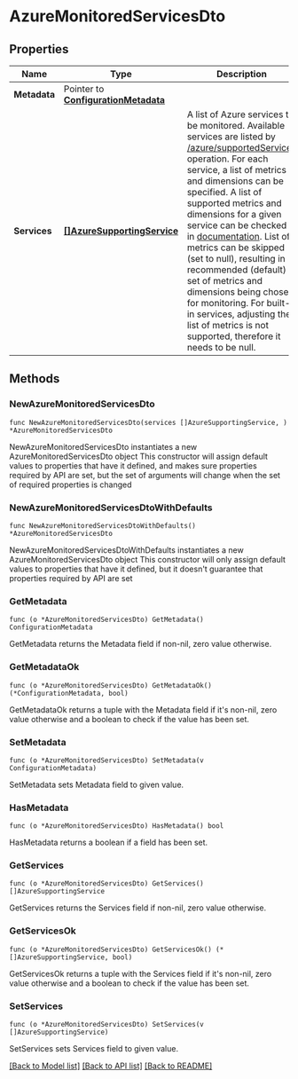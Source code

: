 # AzureMonitoredServicesDto

## Properties

Name | Type | Description | Notes
------------ | ------------- | ------------- | -------------
**Metadata** | Pointer to [**ConfigurationMetadata**](ConfigurationMetadata.md) |  | [optional] 
**Services** | [**[]AzureSupportingService**](AzureSupportingService.md) | A list of Azure services to be monitored. Available services are listed by [/azure/supportedServices](https://dt-url.net/wt42sdq) operation.  For each service, a list of metrics and dimensions can be specified. A list of supported metrics and dimensions for a given service can be checked in [documentation](https://dt-url.net/kx2351b).  List of metrics can be skipped (set to null), resulting in recommended (default) set of metrics and dimensions being chosen for monitoring. For built-in services, adjusting the list of metrics is not supported, therefore it needs to be null. | 

## Methods

### NewAzureMonitoredServicesDto

`func NewAzureMonitoredServicesDto(services []AzureSupportingService, ) *AzureMonitoredServicesDto`

NewAzureMonitoredServicesDto instantiates a new AzureMonitoredServicesDto object
This constructor will assign default values to properties that have it defined,
and makes sure properties required by API are set, but the set of arguments
will change when the set of required properties is changed

### NewAzureMonitoredServicesDtoWithDefaults

`func NewAzureMonitoredServicesDtoWithDefaults() *AzureMonitoredServicesDto`

NewAzureMonitoredServicesDtoWithDefaults instantiates a new AzureMonitoredServicesDto object
This constructor will only assign default values to properties that have it defined,
but it doesn't guarantee that properties required by API are set

### GetMetadata

`func (o *AzureMonitoredServicesDto) GetMetadata() ConfigurationMetadata`

GetMetadata returns the Metadata field if non-nil, zero value otherwise.

### GetMetadataOk

`func (o *AzureMonitoredServicesDto) GetMetadataOk() (*ConfigurationMetadata, bool)`

GetMetadataOk returns a tuple with the Metadata field if it's non-nil, zero value otherwise
and a boolean to check if the value has been set.

### SetMetadata

`func (o *AzureMonitoredServicesDto) SetMetadata(v ConfigurationMetadata)`

SetMetadata sets Metadata field to given value.

### HasMetadata

`func (o *AzureMonitoredServicesDto) HasMetadata() bool`

HasMetadata returns a boolean if a field has been set.

### GetServices

`func (o *AzureMonitoredServicesDto) GetServices() []AzureSupportingService`

GetServices returns the Services field if non-nil, zero value otherwise.

### GetServicesOk

`func (o *AzureMonitoredServicesDto) GetServicesOk() (*[]AzureSupportingService, bool)`

GetServicesOk returns a tuple with the Services field if it's non-nil, zero value otherwise
and a boolean to check if the value has been set.

### SetServices

`func (o *AzureMonitoredServicesDto) SetServices(v []AzureSupportingService)`

SetServices sets Services field to given value.



[[Back to Model list]](../README.md#documentation-for-models) [[Back to API list]](../README.md#documentation-for-api-endpoints) [[Back to README]](../README.md)


